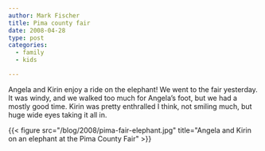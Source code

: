 ```yaml
---
author: Mark Fischer
title: Pima county fair
date: 2008-04-28
type: post
categories:
  - family
  - kids

---
```


Angela and Kirin enjoy a ride on the elephant!  We went to the fair yesterday.  It was
windy, and we walked too much for Angela&#8217;s foot, but we had a mostly good time. 
Kirin was pretty enthralled I think, not smiling much, but huge wide eyes taking it all in.

{{< figure src="/blog/2008/pima-fair-elephant.jpg" title="Angela and Kirin on an elephant at the Pima County Fair" >}}

